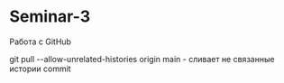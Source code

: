 # Seminar-3

Работа с GitHub

git pull --allow-unrelated-histories origin main - сливает не связанные истории commit
